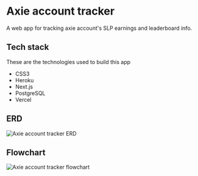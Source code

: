 # Axie account tracker
A web app for tracking axie account's SLP earnings and leaderboard info.

## Tech stack
These are the technologies used to build this app
* CSS3
* Heroku
* Next.js
* PostgreSQL
* Vercel

## ERD
![Axie account tracker ERD](https://user-images.githubusercontent.com/33194805/184545048-6e02dd14-5a66-4ae8-bec7-8fc0d186e71f.png)

## Flowchart
![Axie account tracker flowchart](https://user-images.githubusercontent.com/33194805/184545061-817f9ab3-f0c1-4c6c-ab64-14f79580fc9f.png)
